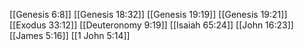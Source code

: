 [[Genesis 6:8]]
[[Genesis 18:32]]
[[Genesis 19:19]]
[[Genesis 19:21]]
[[Exodus 33:12]]
[[Deuteronomy 9:19]]
[[Isaiah 65:24]]
[[John 16:23]]
[[James 5:16]]
[[1 John 5:14]]
